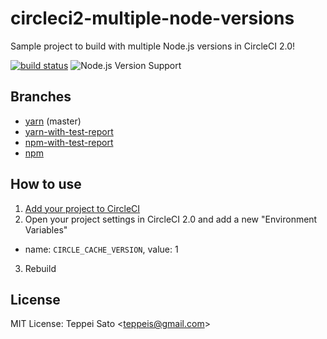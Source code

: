 circleci2-multiple-node-versions
====
Sample project to build with multiple Node.js versions in CircleCI 2.0!

[![build status][circleci-image]][circleci-url]
![Node.js Version Support][node-version]

## Branches

- [yarn](https://github.com/teppeis-sandbox/circleci2-multiple-node-versions/tree/yarn) (master)
- [yarn-with-test-report](https://github.com/teppeis-sandbox/circleci2-multiple-node-versions/tree/yarn-with-test-report)
- [npm-with-test-report](https://github.com/teppeis-sandbox/circleci2-multiple-node-versions/tree/npm-with-test-report)
- [npm](https://github.com/teppeis-sandbox/circleci2-multiple-node-versions/tree/npm)

## How to use

1. [Add your project to CircleCI](https://circleci.com/docs/2.0/first-steps/)
2. Open your project settings in CircleCI 2.0 and add a new "Environment Variables"
  - name: `CIRCLE_CACHE_VERSION`, value: 1
3. Rebuild

## License

MIT License: Teppei Sato &lt;teppeis@gmail.com&gt;

[circleci-image]: https://circleci.com/gh/teppeis-sandbox/circleci2-multiple-node-versions.svg?style=svg
[circleci-url]: https://circleci.com/gh/teppeis-sandbox/circleci2-multiple-node-versions
[node-version]: https://img.shields.io/badge/Node.js%20support-v4,v6,v8-brightgreen.svg
